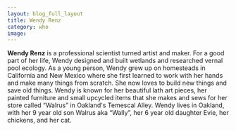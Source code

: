 ```yaml
---
layout: blog_full_layout
title: Wendy Renz
category: who
image: 
---
```


**Wendy Renz** is a professional scientist turned artist and maker. For a good part of her life, Wendy designed and built wetlands and researched vernal pool ecology.  As a young person, Wendy grew up on homesteads in California and New Mexico where she first learned to work with her hands and make many things from scratch. She now loves to build new things and save old things.  Wendy is known for her beautiful lath art pieces, her painted furniture and small upcycled items that she makes and sews for her store called “Walrus” in Oakland's Temescal Alley. Wendy lives in Oakland, with her 9 year old son Walrus aka “Wally”, her 6 year old daughter Evie, her chickens, and her cat. 